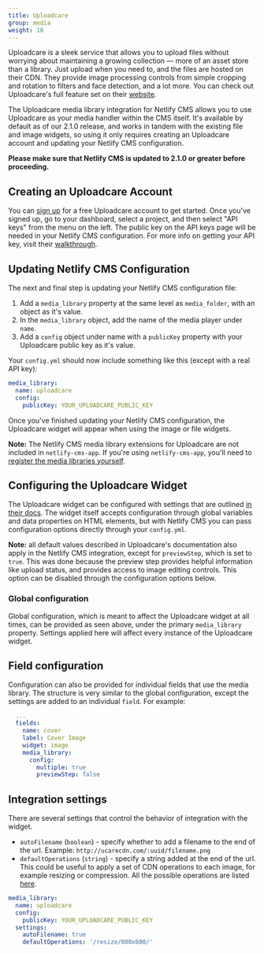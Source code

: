 ```yaml
---
title: Uploadcare
group: media
weight: 10
---
```

Uploadcare is a sleek service that allows you to upload files without worrying about maintaining a growing collection — more of an asset store than a library. Just upload when you need to, and the files are hosted on their CDN. They provide image processing controls from simple cropping and rotation to filters and face detection, and a lot more. You can check out Uploadcare's full feature set on their [website](https://uploadcare.com/).

The Uploadcare media library integration for Netlify CMS allows you to use Uploadcare as your media handler within the CMS itself. It's available by default as of our 2.1.0 release, and works in tandem with the existing file and image widgets, so using it only requires creating an Uploadcare account and updating your Netlify CMS configuration.

**Please make sure that Netlify CMS is updated to 2.1.0 or greater before proceeding.**

## Creating an Uploadcare Account

You can [sign up](https://uploadcare.com/accounts/signup/) for a free Uploadcare account to get started. Once you've signed up, go to your dashboard, select a project, and then select "API keys" from the menu on the left. The public key on the API keys page will be needed in your Netlify CMS configuration. For more info on getting your API key, visit their [walkthrough](https://uploadcare.com/docs/keys/).

## Updating Netlify CMS Configuration

The next and final step is updating your Netlify CMS configuration file:

1. Add a `media_library` property at the same level as `media_folder`, with an object as it's value.
2. In the `media_library` object, add the name of the media player under `name`.
3. Add a `config` object under name with a `publicKey` property with your Uploadcare public key as it's value.

Your `config.yml` should now include something like this (except with a real API key):

```yaml
media_library:
  name: uploadcare
  config:
    publicKey: YOUR_UPLOADCARE_PUBLIC_KEY
```

Once you've finished updating your Netlify CMS configuration, the Uploadcare widget will appear when using the image or file widgets.

**Note:** The Netlify CMS media library extensions for Uploadcare are not included in `netlify-cms-app`. If you're using `netlify-cms-app`, you'll need to [register the media libraries yourself](https://www.netlifycms.org/blog/2019/07/netlify-cms-gatsby-plugin-4-0-0#using-media-libraries-with-netlify-cms-app).

## Configuring the Uploadcare Widget

The Uploadcare widget can be configured with settings that are outlined [in their docs](https://uploadcare.com/docs/file_uploads/widget/options/). The widget itself accepts configuration through global variables and data properties on HTML elements, but with Netlify CMS you can pass configuration options directly through your `config.yml`.

**Note:** all default values described in Uploadcare's documentation also apply in the Netlify CMS integration, except for `previewStep`, which is set to `true`. This was done because the preview step provides helpful information like upload status, and provides access to image editing controls. This option can be disabled through the configuration options below.

### Global configuration

Global configuration, which is meant to affect the Uploadcare widget at all times, can be provided as seen above, under the primary `media_library` property. Settings applied here will affect every instance of the Uploadcare widget.

## Field configuration

Configuration can also be provided for individual fields that use the media library. The structure is very similar to the global configuration, except the settings are added to an individual `field`. For example:

```yaml
  ...
  fields:
    name: cover
    label: Cover Image
    widget: image
    media_library:
      config:
        multiple: true
        previewStep: false
```

## Integration settings

There are several settings that control the behavior of integration with the widget.

* `autoFilename` (`boolean`) - specify whether to add a filename to the end of the url. Example: `http://ucarecdn.com/:uuid/filename.png`
* `defaultOperations` (`string`) - specify a string added at the end of the url. This could be useful to apply a set of CDN operations to each image, for example resizing or compression. All the possible operations are listed [here](https://uploadcare.com/docs/api_reference/cdn/).

```yaml
media_library:
  name: uploadcare
  config:
    publicKey: YOUR_UPLOADCARE_PUBLIC_KEY
  settings:
    autoFilename: true
    defaultOperations: '/resize/800x600/'
```
